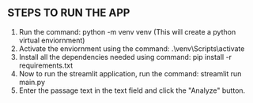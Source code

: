 ## STEPS TO RUN THE APP ##

1. Run the command:  python -m venv venv 
    (This will create a python virtual enviornment)
2. Activate the enviornment using the command: .\venv\Scripts\activate
3. Install all the dependencies needed using command: pip install -r requirements.txt
4. Now to run the streamlit application, run the command: streamlit run main.py
5. Enter the passage text in the text field and click the "Analyze" button.